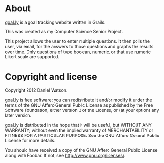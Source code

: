 # About

[goal.ly](http://goal.ly) is a goal tracking website written in Grails.

This was created as my Computer Science Senior Project.

This project allows the user to enter multiple questions.  It then polls
the user, via email, for the answers to those questions and graphs the
results over time.  Only questions of type boolean, numeric,
or that use numeric Likert scale are supported.

# Copyright and license

Copyright 2012 Daniel Watson.

goal.ly is free software: you can redistribute it and/or modify
it under the terms of the GNU Affero General Public License as published by
the Free Software Foundation, either version 3 of the License, or
(at your option) any later version.

goal.ly is distributed in the hope that it will be useful,
but WITHOUT ANY WARRANTY; without even the implied warranty of
MERCHANTABILITY or FITNESS FOR A PARTICULAR PURPOSE.  See the
GNU Affero General Public License for more details.

You should have received a copy of the GNU Affero General Public License
along with Foobar.  If not, see <http://www.gnu.org/licenses/>.
